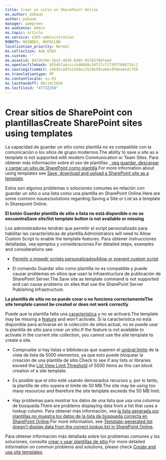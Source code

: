 ```yaml
---
title: Crear un sitio en SharePoint Online
ms.author: pebaum
author: pebaum
manager: pamgreen
ms.audience: Admin
ms.topic: article
ms.service: o365-administration
ROBOTS: NOINDEX, NOFOLLOW
localization_priority: Normal
ms.collection: Adm_O365
ms.custom: ''
ms.assetid: 84f2b70e-2b23-4039-8305-85783798feed
ms.openlocfilehash: b554bfa4ccccbd68d0c3df27cf17397f860735c2
ms.sourcegitcommit: c6692ce0fa1358ec3529e59ca0ecdfdea4cdc759
ms.translationtype: MT
ms.contentlocale: es-ES
ms.lasthandoff: 09/14/2020
ms.locfileid: "47732258"
---
```

# <a name="create-sharepoint-sites-using-templates"></a><span data-ttu-id="ad398-102">Crear sitios de SharePoint con plantillas</span><span class="sxs-lookup"><span data-stu-id="ad398-102">Create SharePoint sites using templates</span></span>

<span data-ttu-id="ad398-103">La capacidad de guardar un sitio como plantilla no es compatible con la comunicación o los sitios de grupo modernos.</span><span class="sxs-lookup"><span data-stu-id="ad398-103">The ability to save a site as a template is not supported with modern Communication or Team Sites.</span></span> <span data-ttu-id="ad398-104">Para obtener más información sobre el uso de plantillas [, vea guardar, descargar y cargar un sitio de SharePoint como plantilla](https://docs.microsoft.com/sharepoint/dev/general-development/save-download-and-upload-a-sharepoint-site-as-a-template).</span><span class="sxs-lookup"><span data-stu-id="ad398-104">For more information about using templates see [Save, download and upload a SharePoint site as a template](https://docs.microsoft.com/sharepoint/dev/general-development/save-download-and-upload-a-sharepoint-site-as-a-template).</span></span>

<span data-ttu-id="ad398-105">Estos son algunos problemas o soluciones comunes en relación con guardar un sitio o una lista como una plantilla en SharePoint Online.</span><span class="sxs-lookup"><span data-stu-id="ad398-105">Here are some common issues/solutions regarding Saving a Site or List as a template in Sharepoint Online.</span></span> 

<span data-ttu-id="ad398-106">**El botón Guardar plantilla de sitio o lista no está disponible o no se encuentra**</span><span class="sxs-lookup"><span data-stu-id="ad398-106">**Save site/list template button is not available or missing**</span></span>

<span data-ttu-id="ad398-107">Los administradores tendrán que permitir el script personalizado para habilitar las características de plantilla.</span><span class="sxs-lookup"><span data-stu-id="ad398-107">Administrators will need to Allow Custom Script to enable the template features.</span></span> <span data-ttu-id="ad398-108">Para obtener instrucciones detalladas, vea ejemplos y consideraciones.</span><span class="sxs-lookup"><span data-stu-id="ad398-108">For detailed steps, examples and considerations see</span></span> 

- [<span data-ttu-id="ad398-109">Permitir o impedir scripts personalizados</span><span class="sxs-lookup"><span data-stu-id="ad398-109">Allow or prevent custom script</span></span>](https://docs.microsoft.com/sharepoint/allow-or-prevent-custom-script)

- <span data-ttu-id="ad398-110">El comando Guardar sitio como plantilla no es compatible y puede causar problemas en sitios que usan la infraestructura de publicación de SharePoint Server.</span><span class="sxs-lookup"><span data-stu-id="ad398-110">The Save site as template command is not supported and can cause problems on sites that use the SharePoint Server Publishing Infrastructure.</span></span>

<span data-ttu-id="ad398-111">**La plantilla de sitio no se puede crear o no funciona correctamente**</span><span class="sxs-lookup"><span data-stu-id="ad398-111">**The site template cannot be created or does not work correctly**</span></span>

<span data-ttu-id="ad398-112">Puede que la plantilla falte una [característica](https://social.technet.microsoft.com/wiki/contents/articles/14423.sharepoint-2013-existing-features-guid.aspx) y no se activará.</span><span class="sxs-lookup"><span data-stu-id="ad398-112">The template may be missing a [feature](https://social.technet.microsoft.com/wiki/contents/articles/14423.sharepoint-2013-existing-features-guid.aspx) and won't activate.</span></span> <span data-ttu-id="ad398-113">Si la característica no está disponible para activarse en la colección de sitios actual, no se puede usar la plantilla de sitio para crear un sitio.</span><span class="sxs-lookup"><span data-stu-id="ad398-113">If the feature is not available to activate in the current site collection, you cannot use the site template to create a site.</span></span>

- <span data-ttu-id="ad398-114">Compruebe si hay listas o bibliotecas que superen el [umbral límite](https://support.office.com/article/Manage-large-lists-and-libraries-in-SharePoint-B8588DAE-9387-48C2-9248-C24122F07C59) de la vista de lista de 5000 elementos, ya que esto puede bloquear la creación de una plantilla de sitio.</span><span class="sxs-lookup"><span data-stu-id="ad398-114">Check to see if any lists or libraries exceed the [List View Limit Threshold](https://support.office.com/article/Manage-large-lists-and-libraries-in-SharePoint-B8588DAE-9387-48C2-9248-C24122F07C59) of 5000 items as this can block creation of a site template.</span></span>

- <span data-ttu-id="ad398-115">Es posible que el sitio esté usando demasiados recursos y, por lo tanto, la plantilla de sitio supera el límite de 50 MB.</span><span class="sxs-lookup"><span data-stu-id="ad398-115">The site may be using too many resources and therefore the site template exceeds the 50 MB limit.</span></span>


- <span data-ttu-id="ad398-116">Hay problemas para mostrar los datos de una lista que usa una columna de búsqueda.</span><span class="sxs-lookup"><span data-stu-id="ad398-116">There are problems displaying data from a list that uses a lookup column.</span></span> <span data-ttu-id="ad398-117">Para obtener más información, vea [la lista generada por plantillas no muestra los datos de la lista de búsqueda correcta en SharePoint Online](https://docs.microsoft.com/sharepoint/support/lists-and-libraries/template-generated-list-incorrect-data).</span><span class="sxs-lookup"><span data-stu-id="ad398-117">For more information, see [Template-generated list doesn't display data from the correct lookup list in SharePoint Online](https://docs.microsoft.com/sharepoint/support/lists-and-libraries/template-generated-list-incorrect-data).</span></span>

<span data-ttu-id="ad398-118">Para obtener información más detallada sobre los problemas comunes y las soluciones, consulte [crear y usar plantillas de sitio](https://support.office.com/article/Create-and-use-site-templates-60371B0F-00E0-4C49-A844-34759EBDD989).</span><span class="sxs-lookup"><span data-stu-id="ad398-118">For more detailed information on common problems and solutions, please check [Create and use site templates](https://support.office.com/article/Create-and-use-site-templates-60371B0F-00E0-4C49-A844-34759EBDD989).</span></span>



